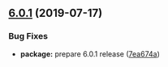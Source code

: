 ## [6.0.1](https://github.com/balmbees/memcached-typed/compare/v6.0.0...v6.0.1) (2019-07-17)


### Bug Fixes

* **package:** prepare 6.0.1 release ([7ea674a](https://github.com/balmbees/memcached-typed/commit/7ea674a))
